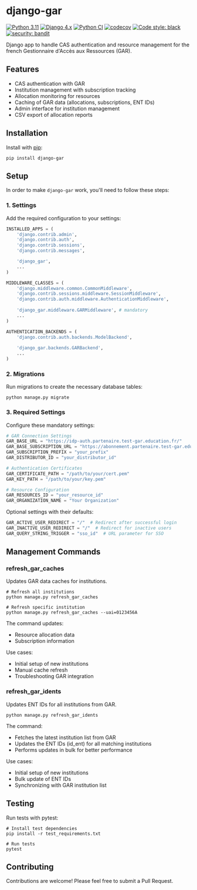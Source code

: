 # django-gar
[![Python 3.11](https://img.shields.io/badge/python-3.11-blue.svg)](https://www.python.org/downloads/release/python-3110/) 
[![Django 4.x](https://img.shields.io/badge/django-4.2-blue.svg)](https://docs.djangoproject.com/en/4.2/)
[![Python CI](https://github.com/briefmnews/django-gar/actions/workflows/workflow.yml/badge.svg)](https://github.com/briefmnews/django-gar/actions/workflows/workflow.yml)
[![codecov](https://codecov.io/gh/briefmnews/django-gar/branch/master/graph/badge.svg)](https://codecov.io/gh/briefmnews/django-gar)
[![Code style: black](https://img.shields.io/badge/code%20style-black-000000.svg)](https://github.com/python/black)
[![security: bandit](https://img.shields.io/badge/security-bandit-yellow.svg)](https://github.com/PyCQA/bandit)  

Django app to handle CAS authentication and resource management for the french Gestionnaire d'Accès aux Ressources (GAR).

## Features
- CAS authentication with GAR
- Institution management with subscription tracking
- Allocation monitoring for resources
- Caching of GAR data (allocations, subscriptions, ENT IDs)
- Admin interface for institution management
- CSV export of allocation reports

## Installation
Install with [pip](https://pip.pypa.io/en/stable/):
```shell
pip install django-gar
```

## Setup
In order to make `django-gar` work, you'll need to follow these steps:

### 1. Settings
Add the required configuration to your settings:
```python
INSTALLED_APPS = (
    'django.contrib.admin',
    'django.contrib.auth',
    'django.contrib.sessions',
    'django.contrib.messages',

    'django_gar',
    ...
)

MIDDLEWARE_CLASSES = (
    'django.middleware.common.CommonMiddleware',
    'django.contrib.sessions.middleware.SessionMiddleware',
    'django.contrib.auth.middleware.AuthenticationMiddleware',
    
    'django_gar.middleware.GARMiddleware', # mandatory
    ...
)

AUTHENTICATION_BACKENDS = (
    'django.contrib.auth.backends.ModelBackend',
    
    'django_gar.backends.GARBackend',
    ...
)
```

### 2. Migrations
Run migrations to create the necessary database tables:
```shell
python manage.py migrate
```

### 3. Required Settings
Configure these mandatory settings:
```python
# GAR Connection Settings
GAR_BASE_URL = "https://idp-auth.partenaire.test-gar.education.fr/"
GAR_BASE_SUBSCRIPTION_URL = "https://abonnement.partenaire.test-gar.education.fr/"
GAR_SUBSCRIPTION_PREFIX = "your_prefix"
GAR_DISTRIBUTOR_ID = "your_distributor_id"

# Authentication Certificates
GAR_CERTIFICATE_PATH = "/path/to/your/cert.pem"
GAR_KEY_PATH = "/path/to/your/key.pem"

# Resource Configuration
GAR_RESOURCES_ID = "your_resource_id"
GAR_ORGANIZATION_NAME = "Your Organization"
```

Optional settings with their defaults:
```python
GAR_ACTIVE_USER_REDIRECT = "/"  # Redirect after successful login
GAR_INACTIVE_USER_REDIRECT = "/"  # Redirect for inactive users
GAR_QUERY_STRING_TRIGGER = "sso_id"  # URL parameter for SSO
```

## Management Commands

### refresh_gar_caches
Updates GAR data caches for institutions.

```shell
# Refresh all institutions
python manage.py refresh_gar_caches

# Refresh specific institution
python manage.py refresh_gar_caches --uai=0123456A
```

The command updates:
- Resource allocation data
- Subscription information

Use cases:
- Initial setup of new institutions
- Manual cache refresh
- Troubleshooting GAR integration

### refresh_gar_idents
Updates ENT IDs for all institutions from GAR.

```shell
python manage.py refresh_gar_idents
```

The command:
- Fetches the latest institution list from GAR
- Updates the ENT IDs (id_ent) for all matching institutions
- Performs updates in bulk for better performance

Use cases:
- Initial setup of new institutions
- Bulk update of ENT IDs
- Synchronizing with GAR institution list

## Testing
Run tests with pytest:
```shell
# Install test dependencies
pip install -r test_requirements.txt

# Run tests
pytest
```

## Contributing
Contributions are welcome! Please feel free to submit a Pull Request.
